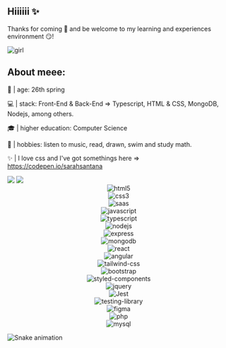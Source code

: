 ## Hiiiiii ✨
Thanks for coming 🤗 and be welcome to my learning and experiences environment 😏!
<div>
  <img align="center" heihgt="180em" alt="girl" src="https://cdn.discordapp.com/attachments/1058518160183144489/1129559726200455188/picasion.com_820d7f25345bc9caef69f937f0d81fee.gif"/>
</div>

## About meee:

🌻 | age: 26th spring

💻 | stack: Front-End & Back-End => Typescript, HTML & CSS, MongoDB, Nodejs, among others.

🎓 | higher education: Computer Science 

🎨 | hobbies: listen to music, read, drawn, swim and study math.

✨ | I love css and I've got somethings here => https://codepen.io/sarahsantana

<div>
  <img heihgt="180em" src="https://github-readme-stats.vercel.app/api?username=SarahSantana&show_icons=true&theme=radical&include_all_commits=true"/>
  <img heihgt="180em" src="https://github-readme-stats.vercel.app/api/top-langs/?username=SarahSantana&layout=compact"/>
</div>

<div style="display: flex; justify-content: center; align-items: center; flex-direction: column; column-gap: 20px">
  <img align="center" alt="html5" src="https://img.shields.io/badge/HTML5-E34F26?style=for-the-badge&logo=html5&logoColor=white"/>
  <img align="center" alt="css3" src="https://img.shields.io/badge/CSS3-1572B6?style=for-the-badge&logo=css3&logoColor=white"/>
  <img align="center" alt="saas" src="https://img.shields.io/badge/Sass-CC6699?style=for-the-badge&logo=sass&logoColor=white"/>
  <img align="center" alt="javascript" src="https://img.shields.io/badge/JavaScript-F7DF1E?style=for-the-badge&logo=javascript&logoColor=black"/>
  <img align="center" alt="typescript" src="https://img.shields.io/badge/TypeScript-007ACC?style=for-the-badge&logo=typescript&logoColor=white"/>
  <img align="center" alt="nodejs" src="https://img.shields.io/badge/Node.js-43853D?style=for-the-badge&logo=node.js&logoColor=white"/>
  <img align="center" alt="express" src="https://img.shields.io/badge/Express.js-404D59?style=for-the-badge"/>
  <img align="center" alt="mongodb" src="https://img.shields.io/badge/MongoDB-4EA94B?style=for-the-badge&logo=mongodb&logoColor=white"/>
  <img align="center" alt="react" src="https://img.shields.io/badge/React-20232A?style=for-the-badge&logo=react&logoColor=61DAFB"/>
  <img align="center" alt="angular" src="https://img.shields.io/badge/Angular-DD0031?style=for-the-badge&logo=angular&logoColor=white"/>
  <img align="center" alt="tailwind-css" src="https://img.shields.io/badge/Tailwind_CSS-38B2AC?style=for-the-badge&logo=tailwind-css&logoColor=white"/>
  <img align="center" alt="bootstrap" src="https://img.shields.io/badge/Bootstrap-563D7C?style=for-the-badge&logo=bootstrap&logoColor=white"/>
  <img align="center" alt="styled-components" src="https://img.shields.io/badge/styled--components-DB7093?style=for-the-badge&logo=styled-components&logoColor=white"/>
  <img align="center" alt="jquery" src="https://img.shields.io/badge/jQuery-0769AD?style=for-the-badge&logo=jquery&logoColor=white"/>
  <img align="center" alt="Jest" src="https://img.shields.io/badge/Jest-323330?style=for-the-badge&logo=Jest&logoColor=white"/>
  <img align="center" alt="testing-library" src="https://img.shields.io/badge/testing%20library-323330?style=for-the-badge&logo=testing-library&logoColor=red"/>
  <img align="center" alt="figma" src="https://img.shields.io/badge/Figma-F24E1E?style=for-the-badge&logo=figma&logoColor=white"/>
  <img align="center" alt="php" src="https://img.shields.io/badge/PHP-777BB4?style=for-the-badge&logo=php&logoColor=white"/>
  <img align="center" alt="mysql" src="https://img.shields.io/badge/MySQL-00000F?style=for-the-badge&logo=mysql&logoColor=white"/>
</div>

![Snake animation](https://github.com/rafaballerini2/rafaballerini2/blob/output/github-contribution-grid-snake.svg)
